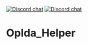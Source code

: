 [![Discord chat](https://img.shields.io/discord/401372086746087425.svg?style=social&label=Discord%20chat)](https://discord.gg/xYc5hG6)
[![Discord chat](https://img.shields.io/discord/460384986713817109.svg?style=social&label=Discord%20chat)](https://discord.gg/dBm3Xcp)

# OpIda_Helper

